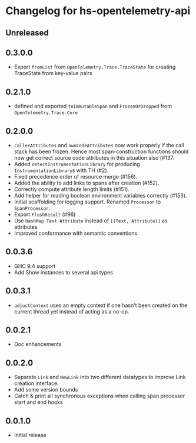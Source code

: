 # Changelog for hs-opentelemetry-api

## Unreleased

## 0.3.0.0

- Export `fromList` from `OpenTelemetry.Trace.TraceState` for creating TraceState from key-value pairs

## 0.2.1.0

- defined and exported `toImmutableSpan` and `FrozenOrDropped` from `OpenTelemetry.Trace.Core`

## 0.2.0.0

- `callerAttributes` and `ownCodeAttributes` now work properly if the call stack has been frozen. Hence most
  span-construction functions should now get correct source code attributes in this situation also (#137.
- Added `detectInstrumentationLibrary` for producing `InstrumentationLibrary`s with TH (#2).
- Fixed precedence order of resource merge (#156).
- Added the ability to add links to spans after creation (#152).
- Correctly compute attribute length limits (#151).
- Add helper for reading boolean environment variables correctly (#153).
- Initial scaffolding for logging support. Renamed `Processor` to `SpanProcessor`.
- Export `FlushResult` (#96)
- Use `HashMap Text Attribute` instead of `[(Text, Attribute)]` as attributes
- Improved conformance with semantic conventions.

## 0.0.3.6

- GHC 9.4 support
- Add Show instances to several api types

## 0.0.3.1

- `adjustContext` uses an empty context if one hasn't been created on the current thread yet instead of acting as a no-op.

## 0.0.2.1

- Doc enhancements

## 0.0.2.0

- Separate `Link` and `NewLink` into two different datatypes to improve Link creation interface.
- Add some version bounds
- Catch & print all synchronous exceptions when calling span processor
  start and end hooks

## 0.0.1.0

- Initial release
